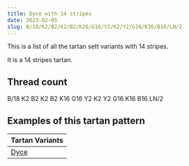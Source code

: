 ```yaml
---
title: Dyce with 14 stripes
date: 2023-02-05
slug: B/18/K2/B2/K2/B2/K16/G16/Y2/K2/Y2/G16/K16/B16/LN/2
---
```

This is a list of all the tartan sett variants with 14 stripes.

It is a 14 stripes tartan.


## Thread count
B/18 K2 B2 K2 B2 K16 G16 Y2 K2 Y2 G16 K16 B16 LN/2

## Examples of this tartan pattern

| Tartan Variants |
|---------------|
| [Dyce](/variants/b/18/k2/b2/k2/b2/k16/g16/y2/k2/y2/g16/k16/b16/ln/2-b304080-g008000-k000000-lne0e0e0-yf0c000)||
